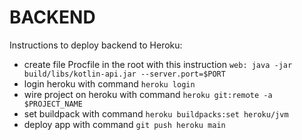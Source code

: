 # BACKEND

Instructions to deploy backend to Heroku:
* create file Procfile in the root with this instruction `web: java -jar build/libs/kotlin-api.jar --server.port=$PORT`
* login heroku with command `heroku login`
* wire project on heroku with command `heroku git:remote -a $PROJECT_NAME`
* set buildpack with command `heroku buildpacks:set heroku/jvm`
* deploy app with command `git push heroku main`
